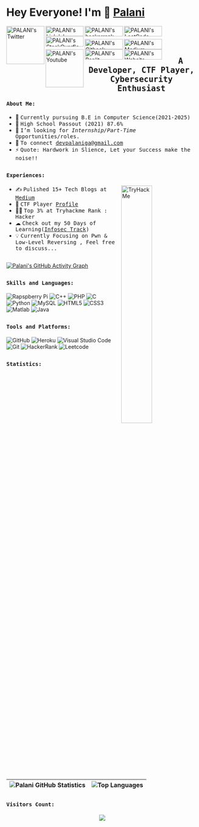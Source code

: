 # Hey Everyone! I'm 👋 [Palani ](https://github.com/palanioffcl)
<a href="https://twitter.com/palanioffcl">
  <img align="left" alt="PALANI's Twitter" width="100px" src="https://img.shields.io/badge/Twitter-1DA1F2?style=for-the-badge&logo=Twitter&logoColor=white" />
</a>
<a href="https://www.linkedin.com/in/palanioffcl/">
  <img align="left" alt="PALANI's LinkdeIn" height="26px" width="100px" src="https://img.shields.io/badge/Linkedin-0A66C2?style=for-the-badge&logo=Linkedin&logoColor=white" />
</a>
<a href="https://www.hackerrank.com/palanioffcl">
  <img align="left" alt="PALANI's hackerrank" height="27px" width="100px" src="https://img.shields.io/badge/HackerRank-2EC866?style=for-the-badge&logo=HackerRank&logoColor=black" />
</a>
<a href="https://leetcode.com/palanioffcl">
  <img align="left" alt="PALANI's LeetCode" height="27px" width="100px" src="https://img.shields.io/badge/Leetcode-F5F5F5?style=for-the-badge&logo=leetcode&logoColor=black" />
</a>
<a href="https://stackoverflow.com/users/17701373/palani">
  <img align="left" alt="PALANI's StackOverflow" height="27px" width="100px" src="https://img.shields.io/badge/StackOverflow-FF7800?style=for-the-badge&logo=StackOverflow&logoColor=white" />
</a>
<br><br>
<a href="https://palani.gitbook.io/ctf-writeups">
  <img align="left" alt="PALANI's Gitbook" height="27px" width="100px" src="https://img.shields.io/badge/Gitbook-0056D2?style=for-the-badge&logo=Gitbook&logoColor=white" />
</a>
<a href="https://palanioffcl.medium.com">
  <img align="left" alt="PALANI's Medium" height="27px" width="100px" src="https://img.shields.io/badge/Medium-181717?style=for-the-badge&logo=Medium&logoColor=white" />
</a>

<a href="https://www.youtube.com/channel/UC2OUB7Df3H30vAXHR49tdDA">
  <img align="left" alt="PALANI's Youtube" width="100px" src="https://img.shields.io/badge/YouTube-FF0000?style=for-the-badge&logo=YouTube&logoColor=white" />
</a>
<a href="https://replit.com/@palanioffcl/">
  <img align="left" alt="PALANI's Replit" height="27px" width="100px" src="https://img.shields.io/badge/Replit-000B49?style=for-the-badge&logo=replit&logoColor=white" />
</a>
<a href="https://palanioffcl.github.io">
  <img align="left" alt="PALANI's Website" height="27px" width="100px" src="https://img.shields.io/badge/Portfolio-0A66C2?style=for-the-badge&logo=googleearth&logoColor=white" />
</a>

<br>
<p align="center"><h2 align="center"><samp>A Developer, CTF Player, Cybersecurity Enthusiast </samp></h2></p>                                   
<div>
<h4><b><samp>About Me: </samp></b></h4>  

- 👷 <samp>Currently pursuing B.E in Computer Science(2021-2025)
- 🔭 <samp>High School Passout (2021) 87.6%
- 💼 <samp>I’m looking for *Internship/Part-Time* Opportunities/roles.
- 🤔 <samp>To connect devpalaniga@gmail.com
- ⚡ <samp>Quote: Hardwork in Slience, Let your Success make the noise!!
</div>

##

<div>
<h4><b><samp>Experiences:</samp></b></h4>
 <img align="right" src="https://tryhackme-badges.s3.amazonaws.com/PalaniGA.png" alt="TryHackMe" width="40%"/>                                   
                                                                                                      
- ✍️️  <samp>Pulished 15+ Tech Blogs at [Medium](https://palanioffcl.medium.com)<br>
- 🚩   <samp>CTF Player [Profile](https://ctftime.org/team/165822)<br>
- 👨‍💻 <samp>Top 3% at Tryhackme Rank : Hacker<br>
- ☁ <samp>Check out my 50 Days of Learning([Infosec Track](https://twitter.com/palanioffcl))<br>
- 💡 <samp>Currently Focusing on Pwn & Low-Level Reversing , Feel free to discuss...<br>
</div>
    
##                                                                                                      
  [![Palani's GitHub Activity Graph](https://activity-graph.herokuapp.com/graph?username=palanioffcl)](https://git.io/J1Ycx)   
                                                                                                      
##
<h4><b><samp>Skills and Languages:</samp></b></h4>

![Rapspberry Pi](https://img.shields.io/badge/Raspberry_pi-C51A4A?style=flat-square&logo=raspberry-pi&logoColor=white)
![C++](https://img.shields.io/badge/C++-00599C?style=flat-square&logo=c%2B%2B&logoColor=white)
![PHP](https://img.shields.io/badge/PHP-777BB4?style=flat-square&logo=php&logoColor=white)
![C](https://img.shields.io/badge/C-27338e?style=flat-square&logo=c&logoColor=white)
![Python](https://img.shields.io/badge/Python-3776AB?style=flat-square&logo=Python&logoColor=white)
![MySQL](https://img.shields.io/badge/MySQL-4479A1?style=flat-square&logo=MySQL&logoColor=white)
![HTML5](https://img.shields.io/badge/HTML5-E34F26?style=flat-square&logo=HTML5&logoColor=white)
![CSS3](https://img.shields.io/badge/CSS3-1572B6?style=flat-square&logo=CSS3&logoColor=white)
![Matlab](https://img.shields.io/badge/MATLAB-800000?style=flat-square&logo=MathWorks&logoColor=white)
![Java](https://img.shields.io/badge/Java-013243?style=flat-square&logo=Java&logoColor=white)

##
<h4><b><samp>Tools and Platforms: </samp></b></h4>

![GitHub](https://img.shields.io/badge/GitHub-181717?style=flat-square&logo=github)
![Heroku](https://img.shields.io/badge/Heroku-430098?style=flat-square&logo=Heroku&logoColor=white)
![Visual Studio Code](https://img.shields.io/badge/Visual_Studio_Code-007ACC?style=flat-square&logo=Visual-Studio-Code&logoColor=white)
![Git](https://img.shields.io/badge/Git-F05032?style=flat-square&logo=Git&logoColor=white)
![HackerRank](https://img.shields.io/badge/HackerRank-107C10?style=flat-square&logo=HackerRank&logoColor=black)
![Leetcode](https://img.shields.io/badge/Leetcode-040303?style=flat-square&logo=Leetcode&logoColor=white)

##
  <h4><b><samp>Statistics:</samp></b></h4>
  
![Palani GitHub Statistics](https://github-readme-stats.vercel.app/api?username=palanioffcl&show_icons=true) | ![Top Languages](https://github-readme-stats.vercel.app/api/top-langs/?username=palanioffcl)
| --- | --- |

##
  <h4><b><samp>Visitors Count:</samp></b></h4>
<p align="center"> 

  <img src="https://profile-counter.glitch.me/palanioffcl/count.svg" />
</p>
